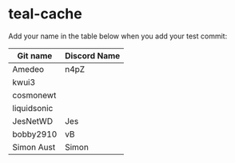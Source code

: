 # teal-cache

Add your name in the table below when you add your test commit:

| Git name    | Discord Name |
| ----------- | ------------ |
| Amedeo      | n4pZ         |
| kwui3       |              |
| cosmonewt   |              |
| liquidsonic |              |
| JesNetWD    | Jes          |
| bobby2910   | vB           |
| Simon Aust  | Simon        |
